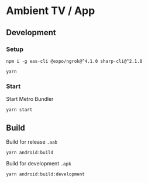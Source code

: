# Ambient TV / App

## Development

### Setup

```
npm i -g eas-cli @expo/ngrok@^4.1.0 sharp-cli@^2.1.0
```

```
yarn
```

### Start

Start Metro Bundler

```
yarn start
```

## Build

Build for release `.aab`

```
yarn android:build
```

Build for development `.apk`

```
yarn android:build:development
```
